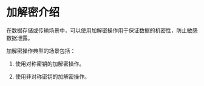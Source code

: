 # 加解密介绍

在数据存储或传输场景中，可以使用加解密操作用于保证数据的机密性，防止敏感数据泄露。

加解密操作典型的场景包括：

1. 使用对称密钥的加解密操作。

2. 使用非对称密钥的加解密操作。
